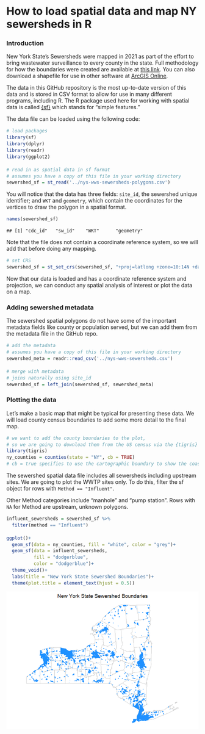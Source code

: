 How to load spatial data and map NY sewersheds in R
================

### Introduction

New York State’s Sewersheds were mapped in 2021 as part of the effort to
bring wastewater surveillance to every county in the state. Full
methodology for how the boundaries were created are available at [this
link](https://doi.org/10.1371/journal.pgph.0001062). You can also
download a shapefile for use in other software at [ArcGIS
Online](https://www.arcgis.com/home/item.html?id=e795007660ae4a1fae5f86b40d065b3a).

The data in this GitHub repository is the most up-to-date version of
this data and is stored in CSV format to allow for use in many different
programs, including R. The R package used here for working with spatial
data is called [{sf}](https://r-spatial.github.io/sf/) which stands for
“simple features.”

The data file can be loaded using the following code:

``` r
# load packages
library(sf)
library(dplyr)
library(readr)
library(ggplot2)

# read in as spatial data in sf format
# assumes you have a copy of this file in your working directory
sewershed_sf = st_read('../nys-wws-sewersheds-polygons.csv')
```

You will notice that the data has three fields: `site_id`, the sewershed
unique identifier; and `WKT` and `geometry`, which contain the
coordinates for the vertices to draw the polygon in a spatial format.

``` r
names(sewershed_sf)
```

    ## [1] "cdc_id"   "sw_id"    "WKT"      "geometry"

Note that the file does not contain a coordinate reference system, so we
will add that before doing any mapping.

``` r
# set CRS
sewershed_sf = st_set_crs(sewershed_sf, "+proj=latlong +zone=10:14N +datum=WGS84 +units=km")
```

Now that our data is loaded and has a coordinate reference system and
projection, we can conduct any spatial analysis of interest or plot the
data on a map.

### Adding sewershed metadata

The sewershed spatial polygons do not have some of the important
metadata fields like county or population served, but we can add them
from the metadata file in the GitHub repo.

``` r
# add the metadata
# assumes you have a copy of this file in your working directory
sewershed_meta = readr::read_csv('../nys-wws-sewersheds.csv')

# merge with metadata
# joins naturally using site_id
sewershed_sf = left_join(sewershed_sf, sewershed_meta)
```

### Plotting the data

Let’s make a basic map that might be typical for presenting these data.
We will load county census boundaries to add some more detail to the
final map.

``` r
# we want to add the county boundaries to the plot,
# so we are going to download them from the US census via the {tigris} package
library(tigris)
ny_counties = counties(state = "NY", cb = TRUE) 
# cb = true specifies to use the cartographic boundary to show the coastline
```

The sewershed spatial data file includes all sewersheds including
upstream sites. We are going to plot the WWTP sites only. To do this,
filter the sf object for rows with `Method == "Influent"`.

Other Method categories include “manhole” and “pump station”. Rows with
`NA` for Method are upstream, unknown polygons.

``` r
influent_sewersheds = sewershed_sf %>%
  filter(method == "Influent")

ggplot()+
  geom_sf(data = ny_counties, fill = "white", color = "grey")+
  geom_sf(data = influent_sewersheds,
          fill = "dodgerblue",
          color = "dodgerblue")+
  theme_void()+
  labs(title = "New York State Sewershed Boundaries")+
  theme(plot.title = element_text(hjust = 0.5))
```

![](README_files/figure-gfm/map-1.png)<!-- -->

